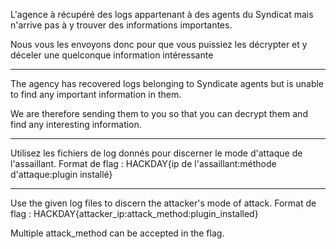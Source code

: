 L'agence à récupéré des logs appartenant à des agents du Syndicat mais n'arrive pas à y trouver des informations importantes.

Nous vous les envoyons donc pour que vous puissiez les décrypter et y déceler une quelconque information intéressante
<hr>
The agency has recovered logs belonging to Syndicate agents but is unable to find any important information in them.

We are therefore sending them to you so that you can decrypt them and find any interesting information.
<hr>
Utilisez les fichiers de log donnés pour discerner le mode d'attaque de l'assaillant.
Format de flag : HACKDAY{ip de l'assaillant:méthode d'attaque:plugin installé}
<hr>
Use the given log files to discern the attacker's mode of attack.
Format de flag : HACKDAY{attacker_ip:attack_method:plugin_installed}

Multiple attack_method can be accepted in the flag.
